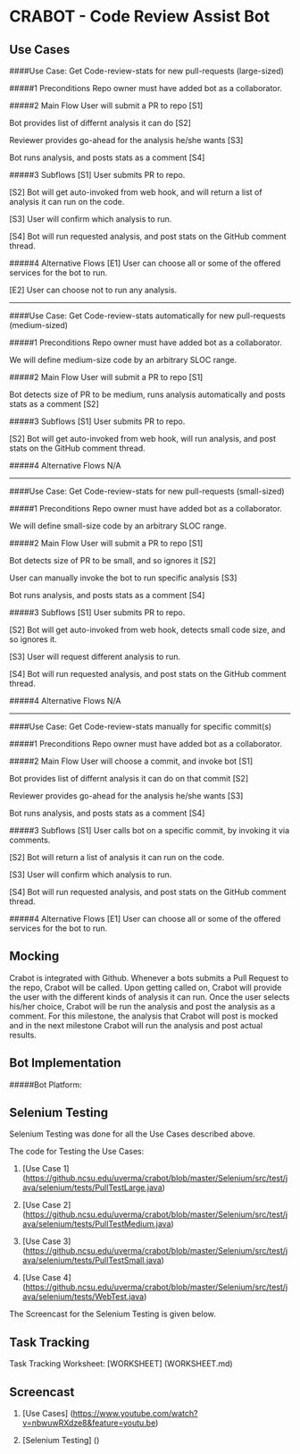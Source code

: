 # CRABOT - Code Review Assist Bot

## Use Cases

####Use Case: Get Code-review-stats for new pull-requests (large-sized)

#####1 Preconditions
   Repo owner must have added bot as a collaborator.

#####2 Main Flow
   User will submit a PR to repo [S1]
   
   Bot provides list of differnt analysis it can do [S2]
   
   Reviewer provides go-ahead for the analysis he/she wants [S3]
   
   Bot runs analysis, and posts stats as a comment [S4]

#####3 Subflows
  [S1] User submits PR to repo.
  
  [S2] Bot will get auto-invoked from web hook, and will return a list of analysis it can run on the code. 
  
  [S3] User will confirm which analysis to run.
  
  [S4] Bot will run requested analysis, and post stats on the GitHub comment thread.

#####4 Alternative Flows
  [E1] User can choose all or some of the offered services for the bot to run.
  
  [E2] User can choose not to run any analysis.

--------------------------------------------------

####Use Case: Get Code-review-stats automatically for new pull-requests (medium-sized) 

#####1 Preconditions
   Repo owner must have added bot as a collaborator.
   
   We will define medium-size code by an arbitrary SLOC range.

#####2 Main Flow
   User will submit a PR to repo [S1]
   
   Bot detects size of PR to be medium, runs analysis automatically and posts stats as a comment [S2]

#####3 Subflows
  [S1] User submits PR to repo.
  
  [S2] Bot will get auto-invoked from web hook, will run analysis, and post stats on the GitHub comment thread.

#####4 Alternative Flows
  N/A

--------------------------------------------------  

####Use Case: Get Code-review-stats for new pull-requests (small-sized) 

#####1 Preconditions
   Repo owner must have added bot as a collaborator.
   
   We will define small-size code by an arbitrary SLOC range.

#####2 Main Flow
   User will submit a PR to repo [S1]
   
   Bot detects size of PR to be small, and so ignores it [S2]
   
   User can manually invoke the bot to run specific analysis [S3]
   
   Bot runs analysis, and posts stats as a comment [S4]

#####3 Subflows
  [S1] User submits PR to repo.
  
  [S2] Bot will get auto-invoked from web hook, detects small code size, and so ignores it.
  
  [S3] User will request different analysis to run.
  
  [S4] Bot will run requested analysis, and post stats on the GitHub comment thread.

#####4 Alternative Flows
  N/A

--------------------------------------------------  

####Use Case: Get Code-review-stats manually for specific commit(s)

#####1 Preconditions
   Repo owner must have added bot as a collaborator. 

#####2 Main Flow
   User will choose a commit, and invoke bot [S1]
   
   Bot provides list of differnt analysis it can do on that commit [S2]
   
   Reviewer provides go-ahead for the analysis he/she wants [S3]
   
   Bot runs analysis, and posts stats as a comment [S4]

#####3 Subflows
  [S1] User calls bot on a specific commit, by invoking it via comments.
  
  [S2] Bot will return a list of analysis it can run on the code. 
  
  [S3] User will confirm which analysis to run.
  
  [S4] Bot will run requested analysis, and post stats on the GitHub comment thread.

#####4 Alternative Flows
  [E1] User can choose all or some of the offered services for the bot to run.



## Mocking

Crabot is integrated with Github. Whenever a bots submits a Pull Request to the repo, Crabot will be called. Upon getting called on, Crabot will provide the user with the different kinds of analysis it can run. Once the user selects his/her choice, Crabot will be run the analysis and post the analysis as a comment. For this milestone, the analysis that Crabot will post is mocked and in the next milestone Crabot will run the analysis and post actual results. 

## Bot Implementation

#####Bot Platform: 

## Selenium Testing

Selenium Testing was done for all the Use Cases described above. 

The code for Testing the Use Cases:

1) [Use Case 1] (https://github.ncsu.edu/uverma/crabot/blob/master/Selenium/src/test/java/selenium/tests/PullTestLarge.java)

2) [Use Case 2] (https://github.ncsu.edu/uverma/crabot/blob/master/Selenium/src/test/java/selenium/tests/PullTestMedium.java)

3) [Use Case 3] (https://github.ncsu.edu/uverma/crabot/blob/master/Selenium/src/test/java/selenium/tests/PullTestSmall.java)

4) [Use Case 4] (https://github.ncsu.edu/uverma/crabot/blob/master/Selenium/src/test/java/selenium/tests/WebTest.java)

The Screencast for the Selenium Testing is given below.

## Task Tracking

Task Tracking Worksheet: [WORKSHEET] (WORKSHEET.md)

## Screencast

1) [Use Cases] (https://www.youtube.com/watch?v=nbwuwRXdze8&feature=youtu.be)

2) [Selenium Testing] ()


